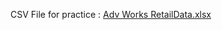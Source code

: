 CSV File for practice : 
[Adv Works RetailData.xlsx](https://github.com/user-attachments/files/20190208/Adv.Works.RetailData.xlsx)
